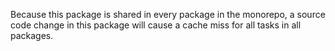 Because this package is shared in every package in the monorepo, a source code change in this package will cause a cache miss for all tasks in all packages.
